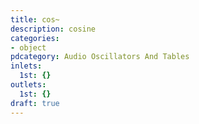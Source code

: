 ```yaml
---
title: cos~
description: cosine
categories:
- object
pdcategory: Audio Oscillators And Tables
inlets:
  1st: {}
outlets:
  1st: {}
draft: true
---
```


